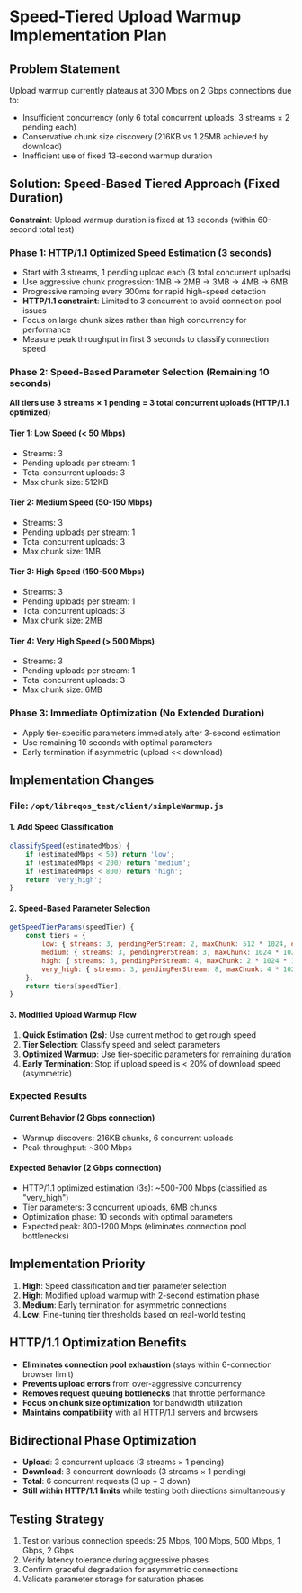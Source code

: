 # Speed-Tiered Upload Warmup Implementation Plan

## Problem Statement

Upload warmup currently plateaus at 300 Mbps on 2 Gbps connections due to:
- Insufficient concurrency (only 6 total concurrent uploads: 3 streams × 2 pending each)
- Conservative chunk size discovery (216KB vs 1.25MB achieved by download)
- Inefficient use of fixed 13-second warmup duration

## Solution: Speed-Based Tiered Approach (Fixed Duration)

**Constraint**: Upload warmup duration is fixed at 13 seconds (within 60-second total test)

### Phase 1: HTTP/1.1 Optimized Speed Estimation (3 seconds)
- Start with 3 streams, 1 pending upload each (3 total concurrent uploads)
- Use aggressive chunk progression: 1MB → 2MB → 3MB → 4MB → 6MB
- Progressive ramping every 300ms for rapid high-speed detection
- **HTTP/1.1 constraint**: Limited to 3 concurrent to avoid connection pool issues
- Focus on large chunk sizes rather than high concurrency for performance
- Measure peak throughput in first 3 seconds to classify connection speed

### Phase 2: Speed-Based Parameter Selection (Remaining 10 seconds)

**All tiers use 3 streams × 1 pending = 3 total concurrent uploads (HTTP/1.1 optimized)**

#### Tier 1: Low Speed (< 50 Mbps)
- Streams: 3
- Pending uploads per stream: 1
- Total concurrent uploads: 3
- Max chunk size: 512KB

#### Tier 2: Medium Speed (50-150 Mbps)  
- Streams: 3
- Pending uploads per stream: 1
- Total concurrent uploads: 3
- Max chunk size: 1MB

#### Tier 3: High Speed (150-500 Mbps)
- Streams: 3
- Pending uploads per stream: 1
- Total concurrent uploads: 3
- Max chunk size: 2MB

#### Tier 4: Very High Speed (> 500 Mbps)
- Streams: 3
- Pending uploads per stream: 1
- Total concurrent uploads: 3
- Max chunk size: 6MB

### Phase 3: Immediate Optimization (No Extended Duration)
- Apply tier-specific parameters immediately after 3-second estimation
- Use remaining 10 seconds with optimal parameters
- Early termination if asymmetric (upload << download)

## Implementation Changes

### File: `/opt/libreqos_test/client/simpleWarmup.js`

#### 1. Add Speed Classification
```javascript
classifySpeed(estimatedMbps) {
    if (estimatedMbps < 50) return 'low';
    if (estimatedMbps < 200) return 'medium'; 
    if (estimatedMbps < 800) return 'high';
    return 'very_high';
}
```

#### 2. Speed-Based Parameter Selection
```javascript
getSpeedTierParams(speedTier) {
    const tiers = {
        low: { streams: 3, pendingPerStream: 2, maxChunk: 512 * 1024, duration: 8000 },
        medium: { streams: 3, pendingPerStream: 3, maxChunk: 1024 * 1024, duration: 10000 },
        high: { streams: 3, pendingPerStream: 4, maxChunk: 2 * 1024 * 1024, duration: 12000 },
        very_high: { streams: 3, pendingPerStream: 8, maxChunk: 4 * 1024 * 1024, duration: 15000 }
    };
    return tiers[speedTier];
}
```

#### 3. Modified Upload Warmup Flow
1. **Quick Estimation (2s)**: Use current method to get rough speed
2. **Tier Selection**: Classify speed and select parameters
3. **Optimized Warmup**: Use tier-specific parameters for remaining duration
4. **Early Termination**: Stop if upload speed is < 20% of download speed (asymmetric)

### Expected Results

#### Current Behavior (2 Gbps connection)
- Warmup discovers: 216KB chunks, 6 concurrent uploads
- Peak throughput: ~300 Mbps

#### Expected Behavior (2 Gbps connection)
- HTTP/1.1 optimized estimation (3s): ~500-700 Mbps (classified as "very_high")
- Tier parameters: 3 concurrent uploads, 6MB chunks
- Optimization phase: 10 seconds with optimal parameters
- Expected peak: 800-1200 Mbps (eliminates connection pool bottlenecks)

## Implementation Priority

1. **High**: Speed classification and tier parameter selection
2. **High**: Modified upload warmup with 2-second estimation phase
3. **Medium**: Early termination for asymmetric connections
4. **Low**: Fine-tuning tier thresholds based on real-world testing

## HTTP/1.1 Optimization Benefits

- **Eliminates connection pool exhaustion** (stays within 6-connection browser limit)
- **Prevents upload errors** from over-aggressive concurrency
- **Removes request queuing bottlenecks** that throttle performance
- **Focus on chunk size optimization** for bandwidth utilization
- **Maintains compatibility** with all HTTP/1.1 servers and browsers

## Bidirectional Phase Optimization

- **Upload**: 3 concurrent uploads (3 streams × 1 pending)
- **Download**: 3 concurrent downloads (3 streams × 1 pending)  
- **Total**: 6 concurrent requests (3 up + 3 down)
- **Still within HTTP/1.1 limits** while testing both directions simultaneously

## Testing Strategy

1. Test on various connection speeds: 25 Mbps, 100 Mbps, 500 Mbps, 1 Gbps, 2 Gbps
2. Verify latency tolerance during aggressive phases
3. Confirm graceful degradation for asymmetric connections
4. Validate parameter storage for saturation phases